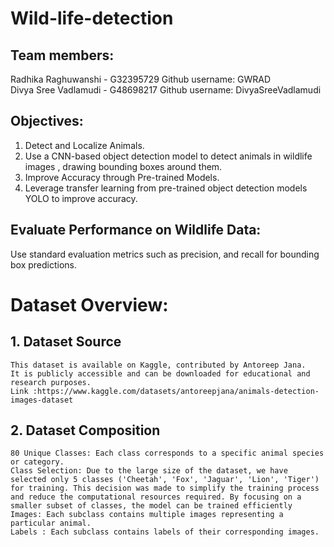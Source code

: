 # Wild-life-detection
## Team members: <br>
Radhika Raghuwanshi - G32395729 Github username: GWRAD <br>
Divya Sree Vadlamudi - G48698217 Github username: DivyaSreeVadlamudi <br>
## Objectives: <br>
1. Detect and Localize Animals. <br>
2. Use a CNN-based object detection model to detect animals in wildlife images , drawing bounding boxes around them. <br>
3. Improve Accuracy through Pre-trained Models. <br>
4. Leverage transfer learning from pre-trained object detection models YOLO to improve accuracy. <br>
## Evaluate Performance on Wildlife Data: <br>
Use standard evaluation metrics such as  precision, and recall for bounding box predictions. <br>

# Dataset Overview: <br>
## 1. Dataset Source <br>
    This dataset is available on Kaggle, contributed by Antoreep Jana. 
    It is publicly accessible and can be downloaded for educational and research purposes. 
    Link :https://www.kaggle.com/datasets/antoreepjana/animals-detection-images-dataset  
## 2. Dataset Composition <br>
    80 Unique Classes: Each class corresponds to a specific animal species or category.
    Class Selection: Due to the large size of the dataset, we have selected only 5 classes ('Cheetah', 'Fox', 'Jaguar', 'Lion', 'Tiger') for training. This decision was made to simplify the training process and reduce the computational resources required. By focusing on a smaller subset of classes, the model can be trained efficiently
    Images: Each subclass contains multiple images representing a particular animal. 
    Labels : Each subclass contains labels of their corresponding images. 
  

